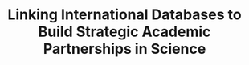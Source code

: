 ---
dateStart: 2014-05-14
dateEnd: 2014-05-15
title: "Linking International Databases to Build Strategic Academic Partnerships in Science"
venue:
organizer:
credit:
city: Washington, DC
state:
country: USA
pdfLink:
venueImages:
---